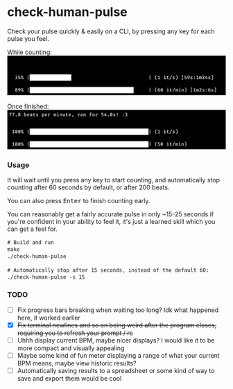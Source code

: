 # check-human-pulse

Check your pulse quickly & easily on a CLI, by pressing any key for each pulse you feel.

While counting:
![](./.github/IMAGES/started.png)

Once finished:
![](./.github/IMAGES/finished.png)

### Usage

It will wait until you press any key to start counting, and automatically stop counting after 60 seconds by default, or after 200 beats.

You can also press <kbd>Enter</kbd> to finish counting early.

You can reasonably get a fairly accurate pulse in only ~15-25 seconds if you're confident in your ability to feel it, it's just a learned skill which you can get a feel for.

```
# Build and run
make
./check-human-pulse

# Automatically stop after 15 seconds, instead of the default 60:
./check-human-pulse -s 15
```

### TODO

- [ ] Fix progress bars breaking when waiting too long? Idk what happened here, it worked earlier
- [x] <s>Fix terminal newlines and so on being weird after the program closes, requiring you to refresh your prompt / rc</s>
- [ ] Uhhh display current BPM, maybe nicer displays? I would like it to be more compact and visually appealing
- [ ] Maybe some kind of fun meter displaying a range of what your current BPM means, maybe view historic results?
- [ ] Automatically saving results to a spreadsheet or some kind of way to save and export them would be cool
